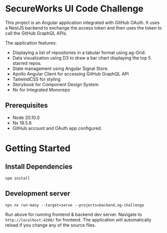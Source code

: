# SecureWorks UI Code Challenge

This project is an Angular application integrated with GitHub OAuth. It uses a NestJS backend to exchange the access token and then uses the token to call the GitHub GraphQL APIs. 

The application features:

- Displaying a list of repositories in a tabular format using ag-Grid.
- Data visualization using D3 to draw a bar chart displaying the top 5 starred repos.
- State management using Angular Signal Store.
- Apollo Angular Client for accessing GitHub GraphQL API
- TailwindCSS for styling
- Storybook for Component Design System
- Nx for Integrated Monorepo

## Prerequisites
- Node 20.10.0
- Nx 19.5.6
- GitHub account and OAuth app configured.

# Getting Started

## Install Dependencies

```npm install```

## Development server

```
npx nx run-many --target=serve --projects=backend,ng-challenge 
```

Run above for running frontend & backend dev server. Navigate to `http://localhost:4200/` for frontend. The application will automatically reload if you change any of the source files.
